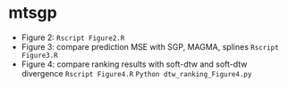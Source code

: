 # mtsgp

* Figure 2: `Rscript Figure2.R`
* Figure 3: compare prediction MSE with SGP, MAGMA, splines
`Rscript Figure3.R`
* Figure 4: compare ranking results with soft-dtw and soft-dtw divergence
`Rscript Figure4.R`
`Python dtw_ranking_Figure4.py`
